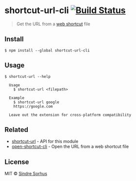 # shortcut-url-cli [![Build Status](https://travis-ci.org/sindresorhus/shortcut-url-cli.svg?branch=master)](https://travis-ci.org/sindresorhus/shortcut-url-cli)

> Get the URL from a [web shortcut](https://en.wikipedia.org/wiki/File_shortcut) file


## Install

```
$ npm install --global shortcut-url-cli
```


## Usage

```
$ shortcut-url --help

  Usage
    $ shortcut-url <filepath>

  Example
    $ shortcut-url google
    https://google.com

  Leave out the extension for cross-platform compatibility
```


## Related

- [shortcut-url](https://github.com/sindresorhus/shortcut-url) - API for this module
- [open-shortcut-cli](https://github.com/sindresorhus/open-shortcut-cli) - Open the URL from a web shortcut file


## License

MIT © [Sindre Sorhus](https://sindresorhus.com)
